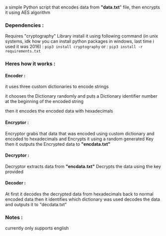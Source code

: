 a simple Python script that encodes data from **"data.txt**" file, then encrypts it using AES algorithm 

### Dependencies :

Requires "cryptography" Library 
install it using following command (in unix systems, idk how you can install python packages in windows, last time i used it was 2016) :
`pip3 install cryptography`
or :
`pip3 install -r requirements.txt`
### Heres how it works :

#### Encoder :

it uses three custom dictionaries to encode strings

it chooses the Dictionary randomly and puts a Dictionary identifier number at the beginning of the encoded string

then it encodes the encoded data with hexadecimals 
#### Encryptor :

Encryptor grabs that data that was encoded using custom dictionary and encoded to hexadecimals and Encrypts it using a random generated Key
then it outputs the Encrypted data to **"encdata.txt"**

#### Decryptor :

Decryptor extracts data from **"encdata.txt"** 
Decrypts the data using the key provided 
#### Decoder :

At first it decodes the decrypted data from hexadecimals back to normal encoded data
then it identifies which dictionary was used
decodes the data 
and outputs it to "decdata.txt"
### Notes :

currently only supports english
